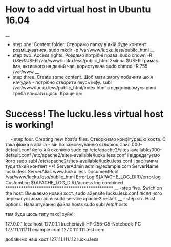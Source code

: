 # How to add virtual host in Ubuntu 16.04
__
- step one. Content folder. Створимо папку в якій буде контент розміщуватися.
  sudo mkdir -p /var/www/lucku.less/public_html
__
- step two. Access rights. Роздамо потрібні права.
  sudo chown -R $USER:$USER /var/www/lucku.less/public_html
Змінна $USER тримає імя, активного на даний час, користувача
  sudo chmod -R 755 /var/www
__
- step three. Create some content. Щоб мати змогу побачити що я начудив - потрібно створити якусь інфу.
  subl /var/www/lucku.less/public_html/index.html
в відкрившомуся вікні треба вписати щось. Краще це:
<html>
  <head>
    <title>Welcome to Example.com!</title>
  </head>
  <body>
    <h1>Success!  The lucku.less virtual host is working!</h1>
  </body>
</html>
__
- step four. Creating new host's files. Створюємо конфігурацію хоста. Є така фішка в апача - він по замовчуванню створює файл 000-default.conf його я й скопіюю
sudo cp /etc/apache2/sites-available/000-default.conf /etc/apache2/sites-available/lucku.less.conf
і відредагуємо його
sudo subl /etc/apache2/sites-available/lucku.less.conf
і зафігачим туди такий контент
**!
<VirtualHost *:80>
    ServerAdmin admin@example.com
    ServerName lucku.less
    ServerAlias www.lucku.less
    DocumentRoot /var/www/lucku.less/public_html
    ErrorLog ${APACHE_LOG_DIR}/error.log
    CustomLog ${APACHE_LOG_DIR}/access.log combined
</VirtualHost>
************************************************
__
-step five. Swich on the host. Вмикаємо новий хост.
sudo a2ensite lucku.less.conf
після чого перезапускаємо апач
sudo service apache2 restart
__
- step six. Host options. Налаштування файла hosts
sudo subl /etc/hosts

там буде щось типу такої хуйні:

127.0.0.1	localhost
127.0.1.1	kucheriavii-HP-255-G5-Notebook-PC
127.111.111.111	example.com
127.0.111.111	test.com

добавимо наш хост
127.111.111.112	lucku.less
